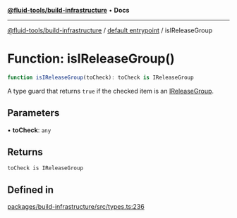 [**@fluid-tools/build-infrastructure**](../../README.md) • **Docs**

***

[@fluid-tools/build-infrastructure](../../README.md) / [default entrypoint](../README.md) / isIReleaseGroup

# Function: isIReleaseGroup()

```ts
function isIReleaseGroup(toCheck): toCheck is IReleaseGroup
```

A type guard that returns `true` if the checked item is an [IReleaseGroup](../interfaces/IReleaseGroup.md).

## Parameters

• **toCheck**: `any`

## Returns

`toCheck is IReleaseGroup`

## Defined in

[packages/build-infrastructure/src/types.ts:236](https://github.com/microsoft/FluidFramework/blob/main/build-tools/packages/build-infrastructure/src/types.ts#L236)

